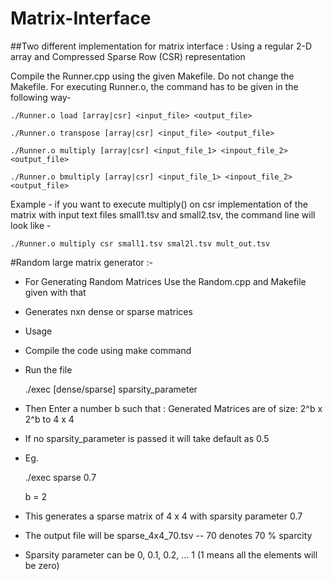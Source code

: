 # Matrix-Interface
##Two different implementation for matrix interface : Using a regular 2-D array and Compressed Sparse Row (CSR) representation 


Compile the Runner.cpp using the given Makefile.
Do not change the Makefile.
For executing Runner.o, the command has to be given in the following way-

	./Runner.o load [array|csr] <input_file> <output_file>

	./Runner.o transpose [array|csr] <input_file> <output_file>

	./Runner.o multiply [array|csr] <input_file_1> <inpout_file_2> <output_file>

	./Runner.o bmultiply [array|csr] <input_file_1> <inpout_file_2> <output_file>

Example - if you want to execute multiply() on csr implementation of the matrix with
input text files small1.tsv and small2.tsv, the command line will look like -

	./Runner.o multiply csr small1.tsv smal2l.tsv mult_out.tsv



#Random large matrix generator :-

- For Generating Random Matrices Use the Random.cpp and Makefile given with that


- Generates nxn dense or sparse matrices 
- Usage  
- Compile the code using make command 
- Run the file

	./exec [dense/sparse] sparsity_parameter

- Then Enter a number b such that 
             : Generated Matrices are of size: 2^b x 2^b to 4 x 4
- If no sparsity_parameter is passed it will take default as 0.5
- Eg.

	./exec sparse 0.7
	
	b = 2

- This generates a sparse matrix of 4 x 4 with sparsity parameter 0.7
- The output file will be sparse_4x4_70.tsv -- 70 denotes 70 % sparcity
- Sparsity parameter can be 0, 0.1, 0.2, ... 1 (1 means all the elements will be zero)
